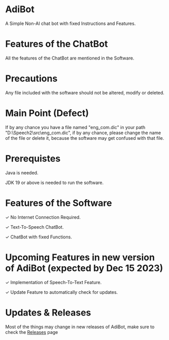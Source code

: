 # AdiBot
A Simple Non-AI chat bot with fixed Instructions and Features.
# Features of the ChatBot
All the features of the ChatBot are mentioned in the Software.
# Precautions
Any file included with the software should not be altered, modify or deleted.
# Main Point (Defect)
If by any chance you have a file named "eng_com.dic" in your path "D:\Speech2\src\eng_com.dic", if by any chance, please change the name of the file or delete it, because the software may get confused with that file.
# Prerequistes
Java is needed.

JDK 19 or above is needed to run the software.

# Features of the Software
✓ No Internet Connection Required.

✓ Text-To-Speech ChatBot.

✓ ChatBot with fixed Functions.

# Upcoming Features in new version of AdiBot (expected by Dec 15 2023)
✓ Implementation of Speech-To-Text Feature.

✓ Update Feature to automatically check for updates.

# Updates & Releases
  Most of the things may change in new releases of AdiBot, make sure to check the [Releases](https://github.com/Adiboss4333/AdiBot/releases) page
